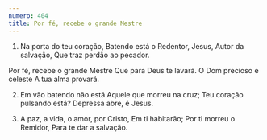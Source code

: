 ```yaml
---
numero: 404
title: Por fé, recebe o grande Mestre
---
```

1. Na porta do teu coração,
Batendo está o Redentor,
Jesus, Autor da salvação,
Que traz perdão ao pecador.

Por fé, recebe o grande Mestre
Que para Deus te lavará.
O Dom precioso e celeste
A tua alma provará.

2. Em vão batendo não está
Aquele que morreu na cruz;
Teu coração pulsando está?
Depressa abre, é Jesus.

3. A paz, a vida, o amor, por Cristo,
Em ti habitarão;
Por ti morreu o Remidor,
Para te dar a salvação.
